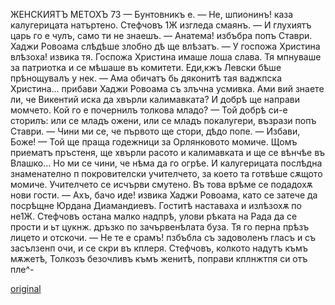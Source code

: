 ﻿ЖЕНСКИЯТЪ МЕТОХЪ	73
— Бунтовникъ е.
— Не, шпионинъ! каза калугерицата натъртено. Стефчовъ 1Ж изгледа смаянъ.
— И глухиятъ царь го е чулъ, само ти не знаешъ.
— Анатема! избъбра попъ Ставри.
Хаджи Ровоама слѣдѣше злобно дѣ ще влѣзатъ.
— У госпожа Христина влѣзоха! извика тя.
Госпожа Христина имаше лоша слава. Тя мпнуваше за патриотка и се мѣшаше въ комитети. Еди,кжъ Левски бѣше прѣнощувалъ у нек.
— Ама обичатъ бь дяконитѣ тая ваджпска Христина... прибави Хаджи Ровоама съ злъчна усмивка. Ами вий знаете ли, че Викентий иска да хвърли калимавката? И добрѣ ще направи момчето. Кой го е почернилъ толкова младо?
— Той добрѣ си-е сторилъ: или се младъ ожени, или се младъ покалугери, възрази попъ Ставри.
— Чини ми се, че първото ще стори, дѣдо попе.
— Избави, Боже!
— Той ще праща годежници за Орлянковото момиче. Щомъ приематъ пръстеня, ще хвърли расото и калимавката и ще се вѣнчѣе въ Влашко... Но ми се чини, че нѣма да го огрѣе. И калугерицата послѣдна знаменателно п покровителски учителчето, за което та готвѣше сѫщото момиче. Учителчето се исчърви смутено.
Въ това врѣме се подадохѫ нови гости.
— Ахъ, бачо иде! извика Хаджи Ровоама, като се затече да посрѣщне Юрдана Диамандиевъ.
Гоститѣ наставаха и излѣзохѫ по не1Ж. Стефчовъ остана малко надпрѣ, улови рѣката на Рада да се прости и ьт цукнж. дръзко по зачървенѣлата буза. Тя го перна прѣзъ лицето и отскочи.
— Не те е срамъ! пзбъбла съ задоволенъ гласъ и съ засълзенп очи, и се скри въ кплеря.
Стефчовъ, колкото надутъ къмъ мѫжетѣ, Толкозъ безочливъ къмъ женитѣ, поправи кплнжтпя си отъ пле^-

[original](images/086.jpg)